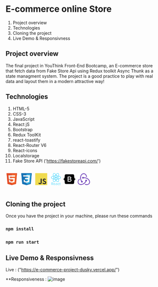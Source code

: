# E-commerce online Store 

1. Project overview
2. Technologies
3. Cloning the project
4. Live Demo & Responsivness

## Project overview
The final project in YouThink Front-End Bootcamp, an E-commerce store that fetch data from Fake Store Api using Redux toolkit Async Thunk as a state managment system.
The project is a good practice to play with real data and layout them in a modern attractive way!

## Technologies
1. HTML-5
2. CSS-3
3. JavaScript
4. React jS
5. Bootstrap
6. Redux ToolKit 
7. react-toastify
8. React-Router V6
9. React-icons
10. Localstorage 
11. Fake Store API ('https://fakestoreapi.com/')
</br>
 <div align="start">
   <img src="https://github.com/devicons/devicon/blob/master/icons/html5/html5-original.svg" title="HTML5" alt="HTML" width="40" height="40"/>&nbsp;
   <img src="https://github.com/devicons/devicon/blob/master/icons/css3/css3-original.svg" title="css3" alt="HTML" width="40" height="40"/>&nbsp;
   <img src="https://github.com/devicons/devicon/blob/master/icons/javascript/javascript-original.svg" title="JavaScript" alt="JavaScript" width="40"  height="40"/>&nbsp;
   <img src="https://github.com/devicons/devicon/blob/master/icons/react/react-original-wordmark.svg" title="React" alt="React" width="40" height="40"/>
   <img src="https://github.com/devicons/devicon/blob/master/icons/bootstrap/bootstrap-plain.svg" title="bootstrap" alt="bootstrap" width="40" height="40"/>&nbsp;
      <img src="https://github.com/devicons/devicon/blob/master/icons/redux/redux-original.svg" title="redux" alt="redux" width="40" height="40"/>&nbsp;


</div>
</br>

## Cloning the project

Once you have the project in your machine, please run these commands
### `npm install`
### `npm run start`


## Live Demo & Responsivness

Live : ("https://e-commerce-project-dusky.vercel.app/")

**Responsiveness :
![image](https://user-images.githubusercontent.com/86200305/224867114-94557b5b-4cd9-47b1-b010-a83a8d189623.png)

